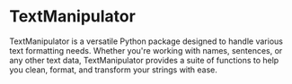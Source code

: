 # TextManipulator
TextManipulator is a versatile Python package designed to handle various text formatting needs. Whether you're working with names, sentences, or any other text data, TextManipulator provides a suite of functions to help you clean, format, and transform your strings with ease.
